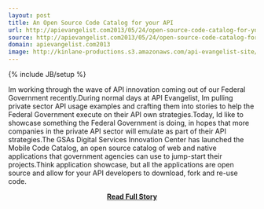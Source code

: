 ```yaml
---
layout: post
title: An Open Source Code Catalog for your API
url: http://apievangelist.com2013/05/24/open-source-code-catalog-for-your-api/
source: http://apievangelist.com2013/05/24/open-source-code-catalog-for-your-api/
domain: apievangelist.com2013
image: http://kinlane-productions.s3.amazonaws.com/api-evangelist-site/blog/digital-services-innovation-center.jpg
---
```

{% include JB/setup %}<p>Im working through the wave of API innovation coming out of our Federal Government recently.During normal days at API Evangelist, Im pulling private sector API usage examples and crafting them into stories to help the Federal Government execute on their API own strategies.Today, Id like to showcase something the Federal Government is doing, in hopes that more companies in the private API sector will emulate as part of their API strategies.The GSAs Digital Services Innovation Center has launched the Mobile Code Catalog, an open source catalog of web and native applications that government agencies can use to jump-start their projects.Think application showcase, but all the applications are open source and allow for your API developers to download, fork and re-use code.</p>
<center><p><a href="http://apievangelist.com2013/05/24/open-source-code-catalog-for-your-api/" style='padding:25px; font-sze:18px; font-weight: bold;'>Read Full Story</a></p></center>
